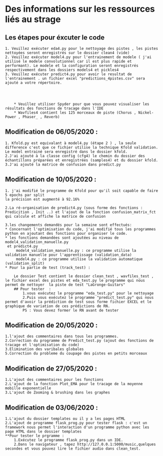 # Des informations sur les ressources liés au strage
## Les étapes pour éxcuter le code
    1. Veuillez exécuter eda4.py pour le nettoyage des pistes , les pistes nettoyées seront enregistrés sur le dossier clean4 (vide)
    2. Veuillez exécuter model4.py pour l'entrainement de modele ( j'ai utilisé le modele convolutionnel car il est plus rapide et performant). Le modele et la configuration seront enregistrés respectivement dans les dossiers models4 et pickles4
    3. Veuillez exécuter predict4.py pour avoir le resultat de l'entrainement . un fichier excel "predictions_4pistes.csv" sera ajouté a votre répertoire.
    



        * Veuillez utiliser Spyder pour que vous pouvez visualiser les résultats des fonctions de tracage dans l'IDE
        * Wavfiles4 contient les 125 morceaux de piste (Chorus , Nickel-Power , Phaser_ , Reverb)


## Modification de 06/05/2020 :
    1. Kfold.py est equivalant à model4.py (étape 2 ) , la seule difference c'est que ce fichier utilise la technique Kfold validation. Le model entrainé sera enregistré dans le dossier kfold.
    2.J'ai ajouté à la classe config (cfg4) le chemin du dossier des échantillons préparées et enregistrées (samples4) et du dossier kfold.
    3.J'ai ajouté la matrice de confusion dans predict.py
    



## Modification de 10/05/2020 :
    1. j'ai modifié le programme de Kfold pour qu'il soit capable de faire 5 epochs par split
    la précision est augmenté à 92.16%

    2.La ré-organisation de predict4.py (sous forme des fonctions : Predicition , Init ..) et l'ajout de la fonction confusion_matrix_fct qui calcule et affiche la matrice de confusion

    3.les changements demandés pour la semaine sont effectués:
    * Concernant l'optimisation du code, j'ai modifié tous les programmes python en ajoutant des fonctions pour organiser le code.
    * les fonctions demandées sont ajoutées au niveau de model4_validation_manuelle.py
     et predict4.py
         model4_validation_manuelle.py : ce programme utilise la validation manuelle pour l'apprentissage (validation_data)
         model4.py : ce programme utilise la validation automatique (validation_split)
    * Pour la partie de test (track_test) :

        Le dossier Test contient le dossier clean_test , wavfiles_test , le fichier excel des pistes et eda_test.py le programme qui nous permet de nettoyer  la piste de test "LaGronge-Guitars"
        ## Pour tester  :
            1.vous exécutez le programme "eda_test.py" pour le nettoyage 
            2.Puis vous exécutez le programme "predict_test.py" qui nous permet d'avoir la prédiction de test sous forme fichier EXCEL et le graphique de variation de ces prédictions de RN.
            PS : Vous devez former le RN avant de tester
    
## Modification de 20/05/2020 :
    1.l'ajout des commentaires dans tous les programmes.
    2.Correction du programme de Predict_test.py (ajout des fonctions de tracage et l'optimisation du code)
    3.Elimination des varibales globales 
    5.Correction du probleme du coupage des pistes en petits morceaux 

## Modification de 27/05/2020 :
    1.L'ajout des commentaires pour les fonctions 
    2.L'ajout de la fonction Plot_EMA pour le tracage de la moyenne mobille exponentielle
    3.L'ajout de Zooming & brushing dans les graphes 

 ## Modification de 03/06/2020 :
    1.L'ajout du dossier templates ou il y a les pages HTML 
    2.L'ajout de programme flask_prog.py pour tester flask : c'est un framework nous permet l'interaction d'un programme python avec les page HTML dans le dossier templates
    **Pour tester le prgramme :
        1.Exécutez le programme flask_prog.py dans un IDE.
        2.Dans le navigateur , tapez http://127.0.0.1:5000/music,quelques secondes et vous pouvez lire le fichier audio dans clean_test.

   


    





